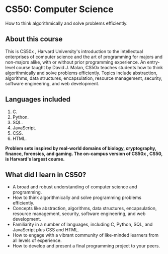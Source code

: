 # CS50: Computer Science
How to think algorithmically and solve problems efficiently.


## About this course
This is CS50x , Harvard University's introduction to the intellectual enterprises of computer science and the art of programming for majors and non-majors alike, with or without prior programming experience. An entry-level course taught by David J. Malan, CS50x teaches students how to think algorithmically and solve problems efficiently. Topics include abstraction, algorithms, data structures, encapsulation, resource management, security, software engineering, and web development. 


## Languages included 
1. C.
2. Python.
3. SQL.
4. JavaScript.
5. CSS.
6. HTML.

**Problem sets inspired by real-world domains of biology, cryptography, finance, forensics, and gaming. The on-campus version of CS50x , CS50, is Harvard's largest course.**


## What did I learn in CS50?

- A broad and robust understanding of computer science and programming.
- How to think algorithmically and solve programming problems efficiently.
- Concepts like abstraction, algorithms, data structures, encapsulation, resource management, security, software engineering, and web development.
- Familiarity in a number of languages, including C, Python, SQL, and JavaScript plus CSS and HTML.
- How to engage with a vibrant community of like-minded learners from all levels of experience.
- How to develop and present a final programming project to your peers.
